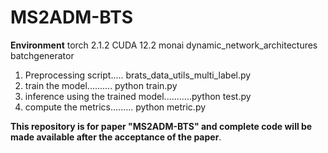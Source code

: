 # MS2ADM-BTS


**Environment**
    torch 2.1.2
    CUDA 12.2
    monai
    dynamic_network_architectures
    batchgenerator


1) Preprocessing script.....  brats_data_utils_multi_label.py
2) train the model.......... python train.py
3) inference using the trained model...........python test.py
4) compute the metrics......... python metric.py
   
**This repository is for paper "MS2ADM-BTS" and complete code will be made available after the acceptance of the paper**.

